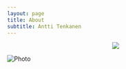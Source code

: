 ```yaml
---
layout: page
title: About
subtitle: Antti Tenkanen
---
```


<div style="text-align:center"><img src ="https://i1.rgstatic.net/ii/profile.image/AS%3A323145850916865@1454055382885_l/Antti_Tenkanen.png" /></div>

![Photo](https://i1.rgstatic.net/ii/profile.image/AS%3A323145850916865@1454055382885_l/Antti_Tenkanen.png)
